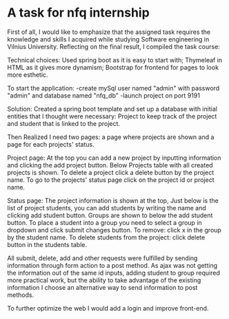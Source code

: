 # A task for nfq internship

First of all, I would like to emphasize that the assigned task requires the knowledge and skills I acquired while studying Software engineering in Vilnius University. Reflecting on the final result, I compiled the task course: 

Technical choices:
Used spring boot as it is easy to start with;
Thymeleaf in HTML as it gives more dynamism;
Bootstrap for frontend for pages to look more esthetic.

To start the application:
-create mySql user named "admin" with password "admin" and database named "nfq_db"
-launch project on port 9191

Solution:
Created a spring boot template and set up a database with initial entities that I thought were necessary:
Project to keep track of the project and student that is linked to the project.

Then Realized I need two pages: a page where projects are shown and a page for each projects' status.

Project page:
At the top you can add a new project by inputting information and clicking the add project button.
Below Projects table with all created projects is shown.
To delete a project click a delete button by the project name.
To go to the projects' status page click on the project id or project name.

Status page:
The project information is shown at the top, Just below is the list of project students, you can add students by writing the name and clicking add student button.
Groups are shown to below the add student button.
To place a student into a group you need to select a group in dropdown and click submit changes button.
To remove: click x in the group by the student name.
To delete students from the project: click delete button in the students table.

All submit, delete, add and other requests were fulfilled by sending information through form action to a post method.
As ajax was not getting the information out of the same id inputs, adding student to group required more practical work, but the ability to take advantage of the existing information I choose an alternative way to send information to post methods.

To further optimize the web I would add a login and improve front-end.
